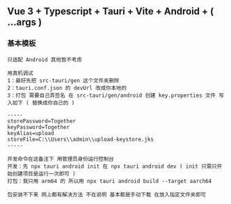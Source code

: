 ## Vue 3 + Typescript + Tauri + Vite + Android + ( ...args )

### 基本模板

```
只适配 Android 其他暂不考虑
```

```
用真机调试
1：最好先把 src-tauri/gen 这个文件夹删除
2：tauri.conf.json 的 devUrl 改成你本地的
3：打包 需要自己弄签名 在 src-tauri/gen/android 创建 key.properties 文件 写入如下 ( 替换成你自己的 )

-----
storePassword=Together
keyPassword=Together
keyAlias=upload
storeFile=C:\\Users\\admin\\upload-keystore.jks
-----

```

```
开发命令在这备注下 用管理员身份运行控制台
开发：先 npx tauri android init 在 npx tauri android dev ( init 只需只开始创建项目是运行一次即可 )
打包：我只用 arm64 的 所以用 npx tauri android build --target aarch64
```

```
包安装不下来 网上都有解决方法 不在说明 基本都是手动下载 在放入指定文件夹即可
```

